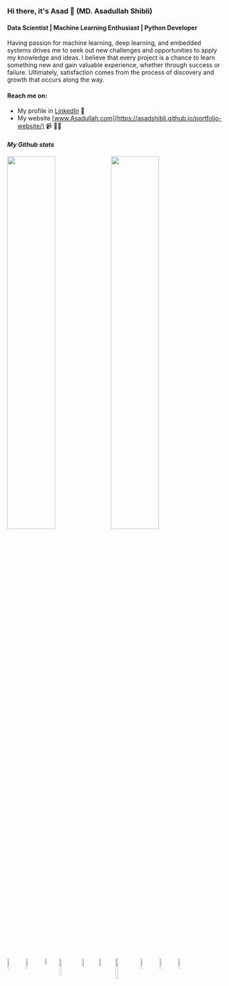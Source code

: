 ### Hi there, it's Asad 👋 (MD. Asadullah Shibli)
#### Data Scientist | Machine Learning Enthusiast | Python Developer

Having passion for machine learning, deep learning, and embedded systems drives me to seek out new challenges and opportunities to apply my knowledge and ideas. I believe that every project is a chance to learn something new and gain valuable experience, whether through success or failure. Ultimately, satisfaction comes from the process of discovery and growth that occurs along the way.

#### Reach me on:
- My profile in [LinkedIn](https://www.linkedin.com/in/md-asadullah-shibli-071543258/) 💼 
- My website [www.Asadullah.com](https://asadshibli.github.io/portfolio-website/) 📹 ✍🏾

#### *My Github stats*
<img align='left' width=47% src="https://github-readme-stats.vercel.app/api?username=AsadShibli&show_icons=true&theme=tokyonight"/>
<img align='left' width=47% src="https://github-readme-stats.vercel.app/api/top-langs/?username=AsadShibli&layout=compact" style="margin-bottom: 20px;"/>

<img align='left' width=8% src="https://img.shields.io/badge/python-3670A0?style=for-the-badge&logo=python&logoColor=ffdd54"/>
<img align='left' width=8% src="https://img.shields.io/badge/html5-%23E34F26.svg?style=for-the-badge&logo=html5&logoColor=white"/>
<img align='left' width=6% src="https://img.shields.io/badge/css3-%231572B6.svg?style=for-the-badge&logo=css3&logoColor=white"/>
<img align='left' width=10% src="https://img.shields.io/badge/javascript-%23323330.svg?style=for-the-badge&logo=javascript&logoColor=%23F7DF1E"/>
<img align='left' width=7% src="https://img.shields.io/badge/mysql-%2300f.svg?style=for-the-badge&logo=mysql&logoColor=white"/>
<img align='left' width=7% src="https://img.shields.io/badge/github-%23121011.svg?style=for-the-badge&logo=github&logoColor=white"/>
<img align='left' width=11% src="https://img.shields.io/badge/scikit--learn-%23F7931E.svg?style=for-the-badge&logo=scikit-learn&logoColor=white"/>
<img align='left' width=8% src="https://img.shields.io/badge/Plotly-%233F4F75.svg?style=for-the-badge&logo=plotly&logoColor=white"/>
<img align='left' width=8% src="https://img.shields.io/badge/PyTorch-%23EE4C2C.svg?style=for-the-badge&logo=PyTorch&logoColor=white"/>

<img align='left' width=8% src="https://img.shields.io/badge/pandas-%23150458.svg?style=for-the-badge&logo=pandas&logoColor=white"/>

